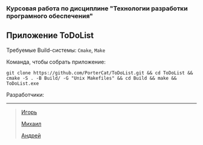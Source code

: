 ### Курсовая работа по дисциплине "Технологии разработки програмного обеспечения"
## Приложение ToDoList 

Требуемые Build-системы:
`Cmake`,
`Make` 

Команда, чтобы собрать приложение:

```
git clone https://github.com/PorterCat/ToDoList.git && cd ToDoList && cmake -S . -B Build/ -G "Unix Makefiles" && cd Build && make && ToDoList.exe
```                 





Разработчики: 
____
>[Игорь](https://vk.com/vulpera.lover)     
> 
>[Михаил](https://vk.com/mikhailgirich_1)    
> 
>[Андрей](https://vk.com/portercat)    
>
